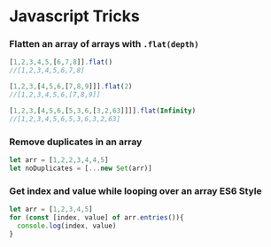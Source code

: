 # Javascript Tricks

### Flatten an array of arrays with ```.flat(depth)``` 


```js 
[1,2,3,4,5,[6,7,8]].flat()
//[1,2,3,4,5,6,7,8]

[1,2,3,[4,5,6,[7,8,9]]].flat(2)
//[1,2,3,4,5,6,[7,8,9]]

[1,2,3,[4,5,6,[5,3,6,[3,2,63]]]].flat(Infinity)
//[1,2,3,4,5,6,5,3,6,3,2,63]
```

### Remove duplicates in an array
```js
let arr = [1,2,2,3,4,4,5]
let noDuplicates = [...new Set(arr)]
```

### Get index and value while looping over an array ES6 Style
```js
let arr = [1,2,3,4,5]
for (const [index, value] of arr.entries()){
  console.log(index, value)
}
```
